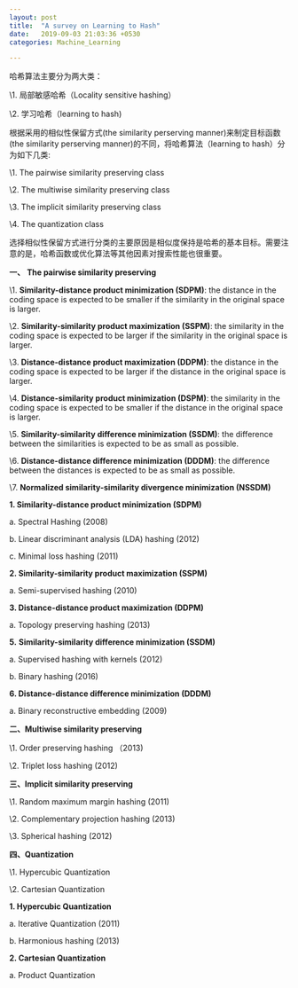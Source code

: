 ```yaml
---
layout: post
title:  "A survey on Learning to Hash"
date:   2019-09-03 21:03:36 +0530
categories: Machine_Learning

---
```


哈希算法主要分为两大类：

\1. 局部敏感哈希（Locality sensitive hashing）

\2. 学习哈希（learning to hash)

根据采用的相似性保留方式(the similarity perserving manner)来制定目标函数(the similarity perserving manner)的不同，将哈希算法（learning to hash）分为如下几类:

\1. The pairwise similarity preserving class

\2. The multiwise similarity preserving class

\3. The implicit similarity preserving class

\4. The quantization class

选择相似性保留方式进行分类的主要原因是相似度保持是哈希的基本目标。需要注意的是，哈希函数或优化算法等其他因素对搜索性能也很重要。

**一、** **The pairwise similarity preserving** 

\1. **Similarity-distance product minimization (SDPM)**: the distance in the coding space is expected to be smaller if the similarity in the original space is larger.

\2. **Similarity-similarity product maximization (SSPM)**: the similarity in the coding space is expected to be larger if the similarity in the original space is larger.

\3. **Distance-distance product maximization (DDPM)**: the distance in the coding space is expected to be larger if the distance in the original space is larger.

\4. **Distance-similarity product minimization (DSPM)**: the similarity in the coding space is expected to be smaller if the distance in the original space is larger.

\5. **Similarity-similarity difference minimization (SSDM)**: the difference between the similarities is expected to be as small as possible.

\6. **Distance-distance difference minimization (DDDM)**: the difference between the distances is expected to be as small as possible.

\7. **Normalized similarity-similarity divergence minimization (NSSDM)**

**1. Similarity-distance product minimization (SDPM)**

a. Spectral Hashing (2008)

b. Linear discriminant analysis (LDA) hashing (2012)

c. Minimal loss hashing (2011)

**2. Similarity-similarity product maximization (SSPM)**

a. Semi-supervised hashing (2010)

**3. Distance-distance product maximization (DDPM)**

a. Topology preserving hashing (2013)

**5.** **Similarity-similarity difference minimization (SSDM)**

a. Supervised hashing with kernels (2012)

b. Binary hashing (2016)

**6. Distance-distance difference minimization (DDDM)**

a. Binary reconstructive embedding (2009)

**二、Multiwise similarity preserving** 

\1. Order preserving hashing （2013)

\2. Triplet loss hashing (2012)

 

**三、Implicit similarity preserving**

\1. Random maximum margin hashing (2011)

\2. Complementary projection hashing (2013)

\3. Spherical hashing (2012)

**四、Quantization**

\1. Hypercubic Quantization

\2. Cartesian Quantization

**1. Hypercubic Quantization** 

a. Iterative Quantization (2011)

b. Harmonious hashing  (2013)

**2. Cartesian Quantization**

a. Product Quantization